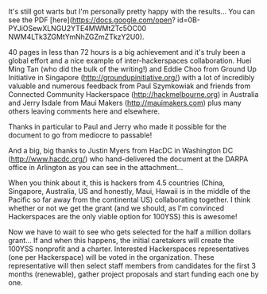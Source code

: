 It's still got warts but I'm personally pretty happy with the results... You can see the PDF [here](https://docs.google.com/open? id=0B-PYJiOSewXLNGU2YTE4MWMtZTc5OC00 NWM4LTk3ZGMtYmNhZGZmZTkzY2U0).

40 pages in less than 72 hours is a big achievement and it's truly been a global effort and a nice example of inter-hackerspaces collaboration. Huei Ming Tan (who did the bulk of the writing!) and Eddie Choo from Ground Up Initiative in Singapore (http://groundupinitiative.org/) with a lot of incredibly valuable and numerous feedback from Paul Szymkowiak and friends from Connected Community Hackerspace (http://hackmelbourne.org) in Australia and Jerry Isdale from Maui Makers (http://mauimakers.com) plus many others leaving comments here and elsewhere.

Thanks in particular to Paul and Jerry who made it possible for the document to go from mediocre to passable!

And a big, big thanks to Justin Myers from HacDC in Washington DC (http://www.hacdc.org/) who hand-delivered the document at the DARPA office in Arlington as you can see in the attachment...

When you think about it, this is hackers from 4.5 countries (China, Singapore, Australia, US and honestly, Maui, Hawaii is in the middle of the Pacific so far away from the continental US) collaborating together. I think whether or not we get the grant (and we should, as I'm convinced Hackerspaces are the only viable option for 100YSS) this is awesome!

Now we have to wait to see who gets selected for the half a million dollars grant... If and when this happens, the initial caretakers will create the 100YSS nonprofit and a charter. Interested Hackerspaces representatives (one per Hackerspace) will be voted in the organization. These representative will then select staff members from candidates for the first 3 months (renewable), gather project proposals and start funding each one by one.